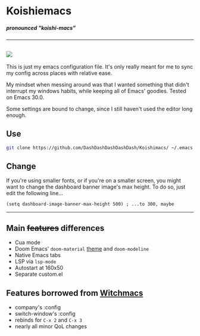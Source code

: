 # Koishiemacs
##### *pronounced "koishi-macs"*
---
![](https://ptpimg.me/4x6m6h.png)
---

This is just my emacs configuration file. It's only really meant for me to sync my config across places with relative ease.

My mindset when messing around was that I wanted something that didn't interrupt my windows habits, while keeping all of Emacs' goodies. Tested on Emacs 30.0.

Some settings are bound to change, since I still haven't used the editor long enough.

## Use
```sh
git clone https://github.com/DashDashDashDashDash/Koishimacs/ ~/.emacs.d
```

## Change

If you're using smaller fonts, or if you're on a smaller screen, you might want to change the dashboard banner image's max height. To do so, just edit the following line... 
```elisp
(setq dashboard-image-banner-max-height 500) ; ...to 300, maybe
```

---

## Main ~~features~~ differences

- Cua mode
- Doom Emacs' `doom-material` [theme](https://github.com/doomemacs/themes) and `doom-modeline`
- Native Emacs tabs
- LSP via `lsp-mode`
- Autostart at 160x50
- Separate custom.el

## Features borrowed from [Witchmacs](https://github.com/snackon/Witchmacs)

- company's :config
- switch-window's :config
- rebinds for `C-x 2` and `C-x 3`
- nearly all minor QoL changes
